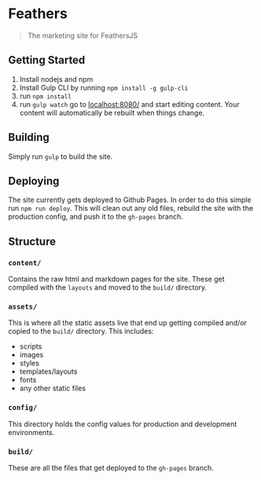 Feathers
==================
> The marketing site for FeathersJS

## Getting Started

1. Install nodejs and npm
2. Install Gulp CLI by running `npm install -g gulp-cli` 
3. run `npm install`
4. run `gulp watch` go to [localhost:8080/](http://localhost:8080/) and start editing content. Your content will automatically be rebuilt when things change.

## Building

Simply run `gulp` to build the site.

## Deploying
The site currently gets deployed to Github Pages. In order to do this simple run `npm run deploy`. This will clean out any old files, rebuild the site with the production config, and push it to the `gh-pages` branch.

## Structure

### `content/`

Contains the raw html and markdown pages for the site. These get compiled with the `layouts` and moved to the `build/` directory.

### `assets/`

This is where all the static assets live that end up getting compiled and/or copied to the `build/` directory. This includes:

- scripts
- images
- styles
- templates/layouts
- fonts
- any other static files

### `config/`

This directory holds the config values for production and development environments.

### `build/`

These are all the files that get deployed to the `gh-pages` branch.
